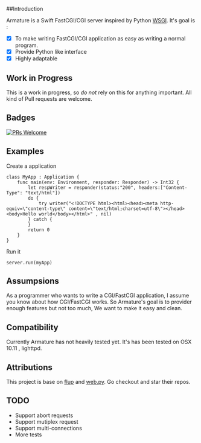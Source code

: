 ##Introduction

Armature is a Swift FastCGI/CGI server inspired by Python [WSGI](https://www.python.org/dev/peps/pep-3333/). It's goal is :
- [x] To make writing FastCGI/CGI application as easy as writing a normal program.
- [x] Provide Python like interface
- [x] Highly adaptable

## Work in Progress

This is a work in progress, so *do not* rely on this for anything important.
All kind of Pull requests are welcome.

## Badges
[![PRs Welcome](https://img.shields.io/badge/prs-welcome-brightgreen.svg?style=flat-square)](http://makeapullrequest.com)

## Examples

Create a application
```
class MyApp : Application {
    func main(env: Environment, responder: Responder) -> Int32 {
        let respWriter = responder(status:"200", headers:["Content-Type": "text/html"])
        do {
            try writer("<!DOCTYPE html><html><head><meta http-equiv=\"content-type\" content=\"text/html;charset=utf-8\"></head><body>Hello world</body></html>" , nil)
        } catch {
        }
        return 0
    }
}
```

Run it
```
server.run(myApp)
```

## Assumpsions

As a programmer who wants to write a CGI/FastCGI application, I assume you know about how CGI/FastCGI works. So Armature's goal is to provider enough features but not too much, We want to make it easy and clean.

## Compatibility

Currently Armature has not heavily tested yet. It's has been tested on OSX 10.11 , lighttpd.

## Attributions

This project is base on [flup](https://pypi.python.org/pypi/flup) and [web.py](http://webpy.org). Go checkout and star their repos.

## TODO

- Support abort requests
- Support mutiplex request
- Support multi-connections
- More tests
